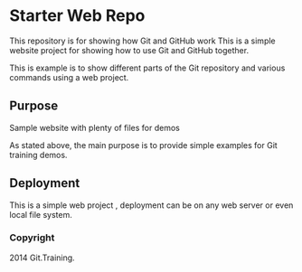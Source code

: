 # Starter Web Repo

This repository is for showing how Git and GitHub work
This is a simple website project for showing how to use Git and
GitHub together.



This is example is to show different parts of the Git repository
and various commands using a web project.


## Purpose

Sample website with plenty of files for demos

As stated above, the main purpose is to provide simple examples
for Git training demos.


## Deployment

This is a simple web project , deployment
can be on any web server or even local file
system.

### Copyright

2014 Git.Training.
